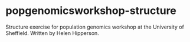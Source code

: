 # popgenomicsworkshop-structure
Structure exercise for population genomics workshop at the University of Sheffield. Written by Helen Hipperson.
